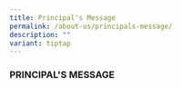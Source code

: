 ```yaml
---
title: Principal's Message
permalink: /about-us/principals-message/
description: ""
variant: tiptap
---
```

<h3>PRINCIPAL'S MESSAGE</h3>
<p></p>